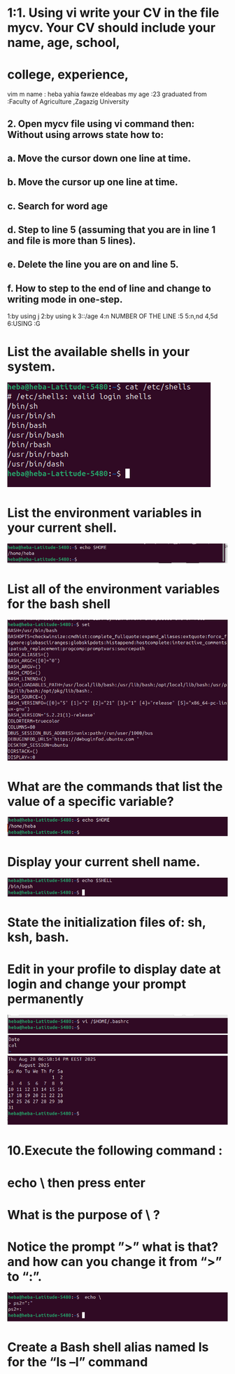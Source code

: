 # 1:1. Using vi write your CV in the file mycv. Your CV should include your name, age, school,
# college, experience,
 vim m 
  name : heba yahia fawze eldeabas
 my age :23
 graduated from :Faculty of Agriculture ,Zagazig University
 ## 2. Open mycv file using vi command then: Without using arrows state how to:
 ## a. Move the cursor down one line at time.
 ## b. Move the cursor up one line at time.
 ## c. Search for word age
 ## d. Step to line 5 (assuming that you are in line 1 and file is more than 5 lines).
 ## e. Delete the line you are on and line 5.
## f. How to step to the end of line and change to writing mode in one-step.  
 1:by using j
 2:by using k 
 3::/age 
 4:n NUMBER OF THE LINE :5
 5:n,nd  4,5d 
 6:USING :G  
 # List the available shells in your system.
 ![img1](https://github.com/heba-eldeabes/Red-Hat-Administration-I/blob/main/images/images/Screenshot%20from%202025-08-27%2020-40-09.png) 
 # List the environment variables in your current shell.
 ![img2](https://github.com/heba-eldeabes/Red-Hat-Administration-I/blob/main/images/images/Screenshot%20from%202025-08-27%2021-32-11.png) 
 # List all of the environment variables for the bash shell
 ![img3](https://github.com/heba-eldeabes/Red-Hat-Administration-I/blob/main/images/images/Screenshot%20from%202025-08-28%2018-32-38.png)
 # What are the commands that list the value of a specific variable?
 ![img4](https://github.com/heba-eldeabes/Red-Hat-Administration-I/blob/main/images/images/Screenshot%20from%202025-08-28%2018-38-04.png) 
 # Display your current shell name.
  ![img5](https://github.com/heba-eldeabes/Red-Hat-Administration-I/blob/main/images/images/Screenshot%20from%202025-08-28%2018-39-36.png) 
  # State the initialization files of: sh, ksh, bash. 

  # Edit in your profile to display date at login and change your prompt permanently
  ![img6](https://github.com/heba-eldeabes/Red-Hat-Administration-I/blob/main/images/images/Screenshot%20from%202025-08-28%2018-53-22.png)
  ![img7](https://github.com/heba-eldeabes/Red-Hat-Administration-I/blob/main/images/images/Screenshot%20from%202025-08-28%2018-53-35.png) 
  ![img8](https://github.com/heba-eldeabes/Red-Hat-Administration-I/blob/main/images/images/Screenshot%20from%202025-08-28%2018-58-26.png)
  # 10.Execute the following command :
 # echo \ then press enter
 # What is the purpose of \ ?
 # Notice the prompt ”>” what is that? and how can you change it from “>” to “:”.
 ![img9](https://github.com/heba-eldeabes/Red-Hat-Administration-I/blob/main/images/images/Screenshot%20from%202025-08-28%2019-08-11.png)
# Create a Bash shell alias named ls for the “ls –l” command